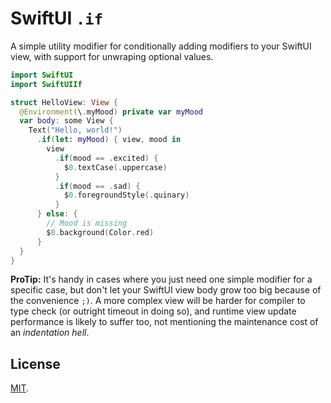 # SwiftUI `.if`

A simple utility modifier for conditionally adding modifiers to your SwiftUI view, with support for unwraping optional values.

```swift
import SwiftUI
import SwiftUIIf

struct HelloView: View {
  @Environment(\.myMood) private var myMood 
  var body: some View {
    Text("Hello, world!")
      .if(let: myMood) { view, mood in
        view
          .if(mood == .excited) {
            $0.textCase(.uppercase)
          }
          .if(mood == .sad) {
            $0.foregroundStyle(.quinary)
          }
      } else: {
        // Mood is missing
        $0.background(Color.red)
      }
  }
}
```

**ProTip:** It's handy in cases where you just need one simple modifier for a specific case, but don't let your SwiftUI view body grow too big because of the convenience `;)`.
A more complex view will be harder for compiler to type check (or outright timeout in doing so), and runtime view update performance is likely to suffer too, not mentioning the maintenance cost of an *indentation hell*.

## License

[MIT](https://laosb.mit-license.org).
